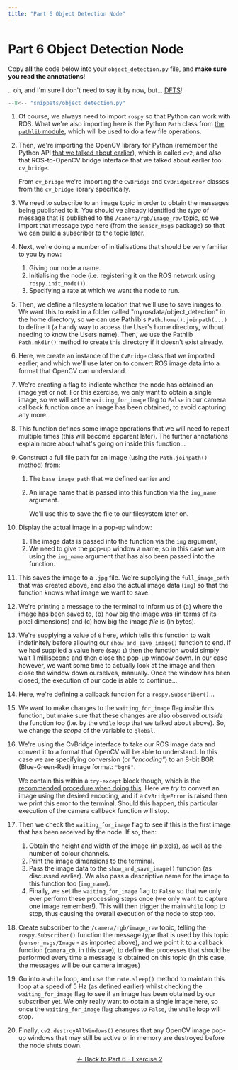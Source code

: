 ```yaml
---  
title: "Part 6 Object Detection Node"  
---
```


# Part 6 Object Detection Node

Copy **all** the code below into your `object_detection.py` file, and **make sure you read the annotations**!

.. oh, and I'm sure I don't need to say it by now, but... [DFTS](../../part1/subscriber/#dfts)!

```py title="object_detection.py"
--8<-- "snippets/object_detection.py"
```

1. Of course, we always need to import `rospy` so that Python can work with ROS. What we're also importing here is the Python `Path` class from [the `pathlib` module](https://docs.python.org/3/library/pathlib.html), which will be used to do a few file operations.
    
2. Then, we're importing the OpenCV library for Python (remember the Python API [that we talked about earlier](../part6/#opencv)), which is called `cv2`, and *also* that ROS-to-OpenCV bridge interface that we talked about earlier too: `cv_bridge`.

    From `cv_bridge` we're importing the `CvBridge` and `CvBridgeError` classes from the `cv_bridge` library specifically.
    
3. We need to subscribe to an image topic in order to obtain the messages being published to it. You should've already identified the *type* of message that is published to the `/camera/rgb/image_raw` topic, so we import that message type here (from the `sensor_msgs` package) so that we can build a subscriber to the topic later.

4. Next, we're doing a number of initialisations that should be very familiar to you by now:
    1. Giving our node a name.
    1. Initialising the node (i.e. registering it on the ROS network using `rospy.init_node()`).
    1. Specifying a rate at which we want the node to run.

5. Then, we define a filesystem location that we'll use to save images to. We want this to exist in a folder called "myrosdata/object_detection" in the home directory, so we can use Pathlib's `Path.home().joinpath(...)` to define it (a handy way to access the User's home directory, without needing to know the Users name). Then, we use the Pathlib `Path.mkdir()` method to create this directory if it doesn't exist already.

6. Here, we create an instance of the `CvBridge` class that we imported earlier, and which we'll use later on to convert ROS image data into a format that OpenCV can understand.

7. We're creating a flag to indicate whether the node has obtained an image yet or not. For this exercise, we only want to obtain a single image, so we will set the `waiting_for_image` flag to `False` in our camera callback function once an image has been obtained, to avoid capturing any more.

8. This function defines some image operations that we will need to repeat multiple times (this will become apparent later). The further annotations explain more about what's going on inside this function...

9. Construct a full file path for an image (using the `Path.joinpath()` method) from:
        
    1. The `base_image_path` that we defined earlier and 
    1. An image name that is passed into this function via the `img_name` argument.

        We'll use this to save the file to our filesystem later on.

10. Display the actual image in a pop-up window:

    1. The image data is passed into the function via the `img` argument,
    1. We need to give the pop-up window a name, so in this case we are using the `img_name` argument that has also been passed into the function.
    
11. This saves the image to a `.jpg` file.  We're supplying the `full_image_path` that was created above, and also the actual image data (`img`) so that the function knows what image we want to save.

12. We're printing a message to the terminal to inform us of (a) where the image has been saved to, (b) how big the image was (in terms of its pixel dimensions) and (c) how big the image *file* is (in bytes).
    
13. We're supplying a value of `0` here, which tells this function to wait indefinitely before allowing our `show_and_save_image()` function to end. If we had supplied a value here (say: `1`) then the function would simply wait 1 millisecond and then close the pop-up window down. In our case however, we want some time to actually look at the image and then close the window down ourselves, manually. Once the window has been closed, the execution of our code is able to continue...

14. Here, we're defining a callback function for a `rospy.Subscriber()`...

15. We want to make changes to the `waiting_for_image` flag *inside* this function, but make sure that these changes are also observed *outside* the function too (i.e. by the `while` loop that we talked about above).  So, we change the *scope* of the variable to `global`.

16. We're using the CvBridge interface to take our ROS image data and convert it to a format that OpenCV will be able to understand.  In this case we are specifying conversion (or *"encoding"*) to an 8-bit BGR (Blue-Green-Red) image format: `"bgr8"`.
        
    We contain this within a `try-except` block though, which is the [recommended procedure when doing this](http://wiki.ros.org/cv_bridge/Tutorials/ConvertingBetweenROSImagesAndOpenCVImagesPython).  Here we *try* to convert an image using the desired encoding, and if a `CvBridgeError` is raised then we print this error to the terminal.  Should this happen, this particular execution of the camera callback function will stop.

17. Then we check the `waiting_for_image` flag to see if this is the first image that has been received by the node.  If so, then:

    1. Obtain the height and width of the image (in pixels), as well as the number of colour channels.
    1. Print the image dimensions to the terminal.
    1. Pass the image data to the `show_and_save_image()` function (as discussed earlier). We also pass a descriptive name for the image to this function too (`img_name`).
    1. Finally, we set the `waiting_for_image` flag to `False` so that we only ever perform these processing steps once (we only want to capture one image remember!).  This will then trigger the main `while` loop to stop, thus causing the overall execution of the node to stop too.

18. Create subscriber to the `/camera/rgb/image_raw` topic, telling the `rospy.Subscriber()` function the message *type* that is used by this topic (`sensor_msgs/Image` - as imported above), and we point it to a callback function (`camera_cb`, in this case), to define the processes that should be performed every time a message is obtained on this topic (in this case, the messages will be our camera images)

19. Go into a `while` loop, and use the `rate.sleep()` method to maintain this loop at a speed of 5 Hz (as defined earlier) whilst checking the `waiting_for_image` flag to see if an image has been obtained by our subscriber yet.  We only really want to obtain a single image here, so once the `waiting_for_image` flag changes to `False`, the `while` loop will stop.

20. Finally, `cv2.destroyAllWindows()` ensures that any OpenCV image pop-up windows that may still be active or in memory are destroyed before the node shuts down. 

<p align="center">
  <a href="../../part6#ex2_ret">&#8592; Back to Part 6 - Exercise 2</a>
</p>